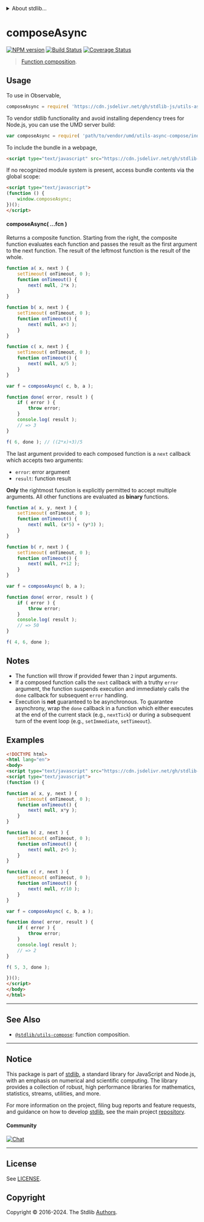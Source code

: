 <!--

@license Apache-2.0

Copyright (c) 2018 The Stdlib Authors.

Licensed under the Apache License, Version 2.0 (the "License");
you may not use this file except in compliance with the License.
You may obtain a copy of the License at

   http://www.apache.org/licenses/LICENSE-2.0

Unless required by applicable law or agreed to in writing, software
distributed under the License is distributed on an "AS IS" BASIS,
WITHOUT WARRANTIES OR CONDITIONS OF ANY KIND, either express or implied.
See the License for the specific language governing permissions and
limitations under the License.

-->


<details>
  <summary>
    About stdlib...
  </summary>
  <p>We believe in a future in which the web is a preferred environment for numerical computation. To help realize this future, we've built stdlib. stdlib is a standard library, with an emphasis on numerical and scientific computation, written in JavaScript (and C) for execution in browsers and in Node.js.</p>
  <p>The library is fully decomposable, being architected in such a way that you can swap out and mix and match APIs and functionality to cater to your exact preferences and use cases.</p>
  <p>When you use stdlib, you can be absolutely certain that you are using the most thorough, rigorous, well-written, studied, documented, tested, measured, and high-quality code out there.</p>
  <p>To join us in bringing numerical computing to the web, get started by checking us out on <a href="https://github.com/stdlib-js/stdlib">GitHub</a>, and please consider <a href="https://opencollective.com/stdlib">financially supporting stdlib</a>. We greatly appreciate your continued support!</p>
</details>

# composeAsync

[![NPM version][npm-image]][npm-url] [![Build Status][test-image]][test-url] [![Coverage Status][coverage-image]][coverage-url] <!-- [![dependencies][dependencies-image]][dependencies-url] -->

> [Function composition][function-composition].

<!-- Section to include introductory text. Make sure to keep an empty line after the intro `section` element and another before the `/section` close. -->

<section class="intro">

</section>

<!-- /.intro -->

<!-- Package usage documentation. -->



<section class="usage">

## Usage

To use in Observable,

```javascript
composeAsync = require( 'https://cdn.jsdelivr.net/gh/stdlib-js/utils-async-compose@v0.2.1-umd/browser.js' )
```

To vendor stdlib functionality and avoid installing dependency trees for Node.js, you can use the UMD server build:

```javascript
var composeAsync = require( 'path/to/vendor/umd/utils-async-compose/index.js' )
```

To include the bundle in a webpage,

```html
<script type="text/javascript" src="https://cdn.jsdelivr.net/gh/stdlib-js/utils-async-compose@v0.2.1-umd/browser.js"></script>
```

If no recognized module system is present, access bundle contents via the global scope:

```html
<script type="text/javascript">
(function () {
    window.composeAsync;
})();
</script>
```

#### composeAsync( ...fcn )

Returns a composite function. Starting from the right, the composite function evaluates each function and passes the result as the first argument to the next function. The result of the leftmost function is the result of the whole.

```javascript
function a( x, next ) {
    setTimeout( onTimeout, 0 );
    function onTimeout() {
        next( null, 2*x );
    }
}

function b( x, next ) {
    setTimeout( onTimeout, 0 );
    function onTimeout() {
        next( null, x+3 );
    }
}

function c( x, next ) {
    setTimeout( onTimeout, 0 );
    function onTimeout() {
        next( null, x/5 );
    }
}

var f = composeAsync( c, b, a );

function done( error, result ) {
    if ( error ) {
        throw error;
    }
    console.log( result );
    // => 3
}

f( 6, done ); // ((2*x)+3)/5
```

The last argument provided to each composed function is a `next` callback which accepts two arguments:

-   `error`: error argument
-   `result`: function result

**Only** the rightmost function is explicitly permitted to accept multiple arguments. All other functions are evaluated as **binary** functions.

```javascript
function a( x, y, next ) {
    setTimeout( onTimeout, 0 );
    function onTimeout() {
        next( null, (x*5) + (y*3) );
    }
}

function b( r, next ) {
    setTimeout( onTimeout, 0 );
    function onTimeout() {
        next( null, r+12 );
    }
}

var f = composeAsync( b, a );

function done( error, result ) {
    if ( error ) {
        throw error;
    }
    console.log( result );
    // => 50
}

f( 4, 6, done );
```

</section>

<!-- /.usage -->

<!-- Package usage notes. Make sure to keep an empty line after the `section` element and another before the `/section` close. -->

<section class="notes">

## Notes

-   The function will throw if provided fewer than `2` input arguments.
-   If a composed function calls the `next` callback with a truthy `error` argument, the function suspends execution and immediately calls the `done` callback for subsequent `error` handling.
-   Execution is **not** guaranteed to be asynchronous. To guarantee asynchrony, wrap the `done` callback in a function which either executes at the end of the current stack (e.g., `nextTick`) or during a subsequent turn of the event loop (e.g., `setImmediate`, `setTimeout`).

</section>

<!-- /.notes -->

<!-- Package usage examples. -->

<section class="examples">

## Examples

<!-- eslint no-undef: "error" -->

```html
<!DOCTYPE html>
<html lang="en">
<body>
<script type="text/javascript" src="https://cdn.jsdelivr.net/gh/stdlib-js/utils-async-compose@v0.2.1-umd/browser.js"></script>
<script type="text/javascript">
(function () {

function a( x, y, next ) {
    setTimeout( onTimeout, 0 );
    function onTimeout() {
        next( null, x*y );
    }
}

function b( z, next ) {
    setTimeout( onTimeout, 0 );
    function onTimeout() {
        next( null, z+5 );
    }
}

function c( r, next ) {
    setTimeout( onTimeout, 0 );
    function onTimeout() {
        next( null, r/10 );
    }
}

var f = composeAsync( c, b, a );

function done( error, result ) {
    if ( error ) {
        throw error;
    }
    console.log( result );
    // => 2
}

f( 5, 3, done );

})();
</script>
</body>
</html>
```

</section>

<!-- /.examples -->

<!-- Section to include cited references. If references are included, add a horizontal rule *before* the section. Make sure to keep an empty line after the `section` element and another before the `/section` close. -->

<section class="references">

</section>

<!-- /.references -->

<!-- Section for related `stdlib` packages. Do not manually edit this section, as it is automatically populated. -->

<section class="related">

* * *

## See Also

-   <span class="package-name">[`@stdlib/utils-compose`][@stdlib/utils/compose]</span><span class="delimiter">: </span><span class="description">function composition.</span>

</section>

<!-- /.related -->

<!-- Section for all links. Make sure to keep an empty line after the `section` element and another before the `/section` close. -->


<section class="main-repo" >

* * *

## Notice

This package is part of [stdlib][stdlib], a standard library for JavaScript and Node.js, with an emphasis on numerical and scientific computing. The library provides a collection of robust, high performance libraries for mathematics, statistics, streams, utilities, and more.

For more information on the project, filing bug reports and feature requests, and guidance on how to develop [stdlib][stdlib], see the main project [repository][stdlib].

#### Community

[![Chat][chat-image]][chat-url]

---

## License

See [LICENSE][stdlib-license].


## Copyright

Copyright &copy; 2016-2024. The Stdlib [Authors][stdlib-authors].

</section>

<!-- /.stdlib -->

<!-- Section for all links. Make sure to keep an empty line after the `section` element and another before the `/section` close. -->

<section class="links">

[npm-image]: http://img.shields.io/npm/v/@stdlib/utils-async-compose.svg
[npm-url]: https://npmjs.org/package/@stdlib/utils-async-compose

[test-image]: https://github.com/stdlib-js/utils-async-compose/actions/workflows/test.yml/badge.svg?branch=v0.2.1
[test-url]: https://github.com/stdlib-js/utils-async-compose/actions/workflows/test.yml?query=branch:v0.2.1

[coverage-image]: https://img.shields.io/codecov/c/github/stdlib-js/utils-async-compose/main.svg
[coverage-url]: https://codecov.io/github/stdlib-js/utils-async-compose?branch=main

<!--

[dependencies-image]: https://img.shields.io/david/stdlib-js/utils-async-compose.svg
[dependencies-url]: https://david-dm.org/stdlib-js/utils-async-compose/main

-->

[chat-image]: https://img.shields.io/gitter/room/stdlib-js/stdlib.svg
[chat-url]: https://app.gitter.im/#/room/#stdlib-js_stdlib:gitter.im

[stdlib]: https://github.com/stdlib-js/stdlib

[stdlib-authors]: https://github.com/stdlib-js/stdlib/graphs/contributors

[umd]: https://github.com/umdjs/umd
[es-module]: https://developer.mozilla.org/en-US/docs/Web/JavaScript/Guide/Modules

[deno-url]: https://github.com/stdlib-js/utils-async-compose/tree/deno
[deno-readme]: https://github.com/stdlib-js/utils-async-compose/blob/deno/README.md
[umd-url]: https://github.com/stdlib-js/utils-async-compose/tree/umd
[umd-readme]: https://github.com/stdlib-js/utils-async-compose/blob/umd/README.md
[esm-url]: https://github.com/stdlib-js/utils-async-compose/tree/esm
[esm-readme]: https://github.com/stdlib-js/utils-async-compose/blob/esm/README.md
[branches-url]: https://github.com/stdlib-js/utils-async-compose/blob/main/branches.md

[stdlib-license]: https://raw.githubusercontent.com/stdlib-js/utils-async-compose/main/LICENSE

[function-composition]: https://en.wikipedia.org/wiki/Function_composition_%28computer_science%29

<!-- <related-links> -->

[@stdlib/utils/compose]: https://github.com/stdlib-js/utils-compose/tree/umd

<!-- </related-links> -->

</section>

<!-- /.links -->

